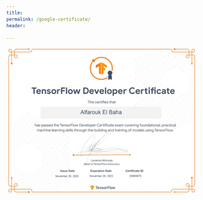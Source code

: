 ```yaml
---
title:
permalink: /google-certificate/
header:
  
---
```


<a href="/pdfs/google%20tensorflow%20developer%20certificate.pdf" class="image fit"><img src="/images/certificates-images/google%20tensorflow%20developer%20certificate_page-0001.jpg" alt=""></a>
